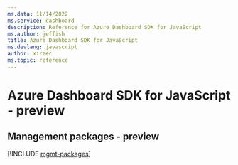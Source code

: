 ```yaml
---
ms.data: 11/14/2022
ms.service: dashboard
description: Reference for Azure Dashboard SDK for JavaScript
ms.author: jeffish
title: Azure Dashboard SDK for JavaScript
ms.devlang: javascript
author: xirzec
ms.topic: reference
---
```

# Azure Dashboard SDK for JavaScript - preview

## Management packages - preview
[!INCLUDE [mgmt-packages](dashboard-mgmt-index.md)]